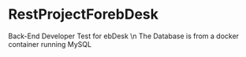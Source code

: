 # RestProjectForebDesk
Back-End Developer Test for ebDesk \n
The Database is from a docker container running MySQL
